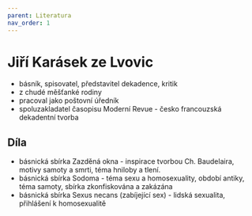 ```yaml
---
parent: Literatura
nav_order: 1
---
```

# Jiří Karásek ze Lvovic
- básník, spisovatel, představitel dekadence, kritik
- z chudé měšťanké rodiny
- pracoval jako poštovní úředník
- spoluzakladatel časopisu Moderní Revue - česko francouzská dekadentní tvorba

## Díla
- básnická sbírka Zazděná okna - inspirace tvorbou Ch. Baudelaira, motivy samoty a smrti, téma hniloby a tlení.
- básnická sbírka Sodoma - téma sexu a homosexuality, období antiky, téma samoty, sbírka zkonfiskována a zakázána
- básnická sbírka Sexus necans (zabíjející sex) - lidská sexualita, přihlášení k homosexualitě